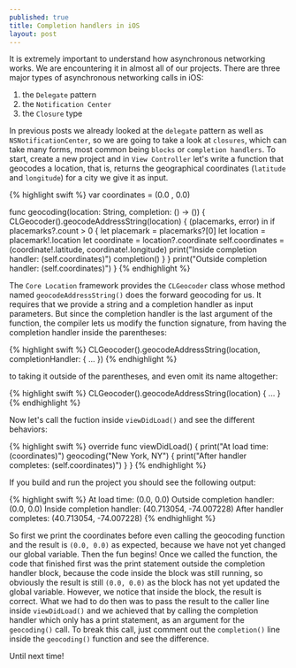 ```yaml
---
published: true
title: Completion handlers in iOS
layout: post
---
```

It is extremely important to understand how asynchronous networking works. We are encountering it in almost all of our projects. There are three major types of asynchronous networking calls in iOS:

1. the `Delegate` pattern
2. the `Notification Center`
3. the `Closure` type

In previous posts we already looked at the `delegate` pattern as well as `NSNotificationCenter`, so we are going to take a look at `closures`, which can take many forms, most common being `blocks` or `completion handlers`. To start, create a new project and in `View Controller` let's write a function that geocodes a location, that is, returns the geographical coordinates (`latitude` and `longitude`) for a city we give it as input.

{% highlight swift %}
var coordinates = (0.0 , 0.0)

func geocoding(location: String, completion: () -> ()) {
    CLGeocoder().geocodeAddressString(location) { (placemarks, error) in
        if placemarks?.count > 0 {
            let placemark = placemarks?[0]
            let location = placemark!.location
            let coordinate = location?.coordinate
            self.coordinates = (coordinate!.latitude, coordinate!.longitude)
            print("Inside completion handler: \(self.coordinates)")
            completion()
        }
    }
    print("Outside completion handler: \(self.coordinates)")
}
{% endhighlight %}

The `Core Location` framework provides the `CLGeocoder` class whose method named `geocodeAddressString()` does the forward geocoding for us. It requires that we provide a string and a completion handler as input parameters. But since the completion handler is the last argument of the function, the compiler lets us modify the function signature, from having the completion handler inside the parentheses:

{% highlight swift %}
CLGeocoder().geocodeAddressString(location, completionHandler: { ... })
{% endhighlight %}

to taking it outside of the parentheses, and even omit its name altogether:

{% highlight swift %}
CLGeocoder().geocodeAddressString(location) { ... }
{% endhighlight %}

Now let's call the fuction inside `viewDidLoad()` and see the different behaviors:

{% highlight swift %}
override func viewDidLoad() {
    print("At load time: \(coordinates)")
    geocoding("New York, NY") {
        print("After handler completes: \(self.coordinates)")
    }
}
{% endhighlight %}

If you build and run the project you should see the following output:

{% highlight swift %}
At load time: (0.0, 0.0)
Outside completion handler: (0.0, 0.0)
Inside completion handler: (40.713054, -74.007228)
After handler completes: (40.713054, -74.007228)
{% endhighlight %}

So first we print the coordinates before even calling the geocoding function and the result is `(0.0, 0.0)` as expected, because we have not yet changed our global variable. Then the fun begins! Once we called the function, the code that finished first was the print statement outside the completion handler block, because the code inside the block was still running, so obviously the result is still `(0.0, 0.0)` as the block has not yet updated the global variable. However, we notice that inside the block, the result is correct. What we had to do then was to pass the result to the caller line inside `viewDidLoad()` and we achieved that by calling the completion handler which only has a print statement, as an argument for the `geocoding()` call. To break this call, just comment out the `completion()` line inside the `geocoding()` function and see the difference.

Until next time!
